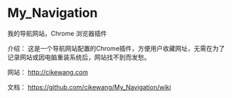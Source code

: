My_Navigation
=============

我的导航网站，Chrome 浏览器插件

介绍：
	这是一个导航网站配置的Chrome插件，方便用户收藏网址，无需在为了记录网站或因电脑重装系统后，网站找不到而发愁。

网站：
	http://cikewang.com

文档：
	https://github.com/cikewang/My_Navigation/wiki
	


